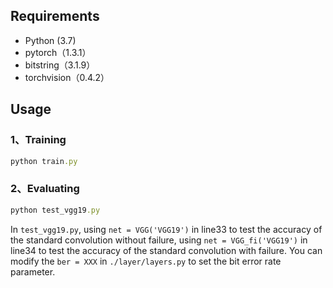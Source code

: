 ## Requirements
* Python (3.7)
* pytorch（1.3.1）
* bitstring（3.1.9）
* torchvision（0.4.2）
## Usage
### 1、Training
```ruby
python train.py
```
### 2、Evaluating
```ruby
python test_vgg19.py
```
In ```test_vgg19.py```, using ```net = VGG('VGG19')``` in line33 to test the accuracy of the standard convolution without failure, using ```net = VGG_fi('VGG19')``` in line34 to test the accuracy of the standard convolution with failure.
You can modify the ```ber = XXX``` in ```./layer/layers.py``` to set the bit error rate parameter.
